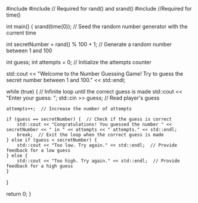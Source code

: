 #include <iostream>
#include <cstdlib>  // Required for rand() and srand()
#include <ctime>  //Required for time()

int main() {
  srand(time(0));  // Seed the random number generator with the current time

  int secretNumber = rand() % 100 + 1;  // Generate a random number between 1 and 100

  int guess;
  int attempts = 0;  // Initialize the attempts counter

  std::cout << "Welcome to the Number Guessing Game! Try to guess the secret number between 1 and 100." << std::endl;

  while (true) {  // Infinite loop until the correct guess is made
    std::cout << "Enter your guess: ";
    std::cin >> guess;  // Read player's guess

    attempts++;  // Increase the number of attempts

    if (guess == secretNumber) {  // Check if the guess is correct
        std::cout << "Congratulations! You guessed the number " << secretNumber << " in " << attempts << " attempts." << std::endl;
        break;  // Exit the loop when the correct guess is made
    } else if (guess < secretNumber) {
        std::cout << "Too low. Try again." << std::endl;  // Provide feedback for a low guess
    } else {
        std::cout << "Too high. Try again." << std::endl;  // Provide feedback for a high guess
    }
  }

  return 0;
}
